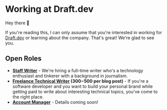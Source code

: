 # Working at Draft.dev

Hey there 👋

If you're reading this, I can only assume that you're interested in working for [Draft.dev](http://draft.dev/) or learning about the company. That's great! We're glad to see you.

## Open Roles

- **[Staff Writer](https://github.com/draftdev/jobs/blob/main/staff-writer.md)** - We're hiring a full-time writer who's a technology enthusiast and tinkerer with a background in journalism.
- **[Freelance Technical Writer](https://draft.dev/#write) ($300-$500 per blog post)** - If you're a software developer and you want to build your personal brand while getting paid to write about interesting technical topics, you've come to the right place.
- **[Account Manager](#)** - Details coming soon!
